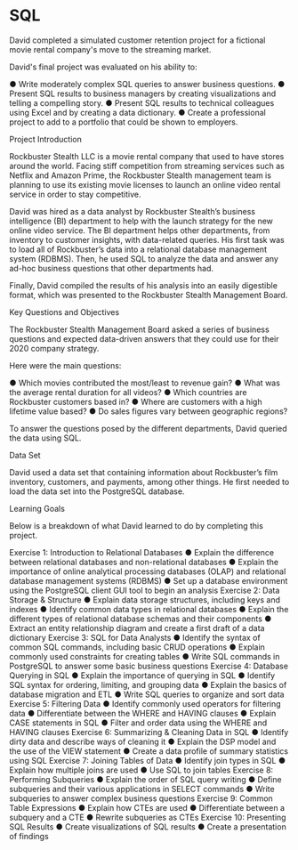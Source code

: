 # SQL
David completed a simulated customer retention project for a fictional movie rental company's move to the streaming market. 

David's final project was evaluated on his ability to:

● Write moderately complex SQL queries to answer business questions.
● Present SQL results to business managers by creating visualizations and telling
a compelling story.
● Present SQL results to technical colleagues using Excel and by creating a
data dictionary.
● Create a professional project to add to a portfolio that could be shown to
employers.

Project Introduction

Rockbuster Stealth LLC is a movie rental company that used to have stores around the
world. Facing stiff competition from streaming services such as Netflix and Amazon Prime,
the Rockbuster Stealth management team is planning to use its existing movie licenses to
launch an online video rental service in order to stay competitive.

David was hired as a data analyst by Rockbuster Stealth’s business intelligence (BI)
department to help with the launch strategy for the new online video service. The BI
department helps other departments, from inventory to customer insights, with data-related
queries. His first task was to load all of Rockbuster’s data into a relational database
management system (RDBMS). Then, he used SQL to analyze the data and answer any
ad-hoc business questions that other departments had.

Finally, David compiled the results of his analysis into an easily digestible format, 
which was presented to the Rockbuster Stealth Management Board.

Key Questions and Objectives

The Rockbuster Stealth Management Board asked a series of business questions and
expected data-driven answers that they could use for their 2020 company strategy. 

Here were the main questions:

● Which movies contributed the most/least to revenue gain?
● What was the average rental duration for all videos?
● Which countries are Rockbuster customers based in?
● Where are customers with a high lifetime value based?
● Do sales figures vary between geographic regions?

To answer the questions posed by the different departments, David queried the data using SQL. 

Data Set

David used a data set that containing information about Rockbuster’s film inventory, customers, and payments, among other things. He first needed to load the data set into the PostgreSQL database. 

Learning Goals

Below is a breakdown of what David learned to do by completing this project.

Exercise 1: Introduction to Relational Databases
● Explain the difference between relational databases and non-relational databases
● Explain the importance of online analytical processing databases (OLAP) and
relational database management systems (RDBMS)
● Set up a database environment using the PostgreSQL client GUI tool to begin an
analysis
Exercise 2: Data Storage & Structure
● Explain data storage structures, including keys and indexes
● Identify common data types in relational databases
● Explain the different types of relational database schemas and their components
● Extract an entity relationship diagram and create a first draft of a data dictionary
Exercise 3: SQL for Data Analysts
● Identify the syntax of common SQL commands, including basic CRUD operations
● Explain commonly used constraints for creating tables
● Write SQL commands in PostgreSQL to answer some basic business questions
Exercise 4: Database Querying in SQL
● Explain the importance of querying in SQL
● Identify SQL syntax for ordering, limiting, and grouping data
● Explain the basics of database migration and ETL
● Write SQL queries to organize and sort data
Exercise 5: Filtering Data
● Identify commonly used operators for filtering data
● Differentiate between the WHERE and HAVING clauses
● Explain CASE statements in SQL
● Filter and order data using the WHERE and HAVING clauses
Exercise 6: Summarizing & Cleaning Data in SQL
● Identify dirty data and describe ways of cleaning it
● Explain the DSP model and the use of the VIEW statement
● Create a data profile of summary statistics using SQL
Exercise 7: Joining Tables of Data
● Identify join types in SQL
● Explain how multiple joins are used
● Use SQL to join tables
Exercise 8: Performing Subqueries
● Explain the order of SQL query writing
● Define subqueries and their various applications in SELECT commands
● Write subqueries to answer complex business questions
Exercise 9: Common Table Expressions
● Explain how CTEs are used
● Differentiate between a subquery and a CTE
● Rewrite subqueries as CTEs
Exercise 10: Presenting SQL Results
● Create visualizations of SQL results
● Create a presentation of findings
